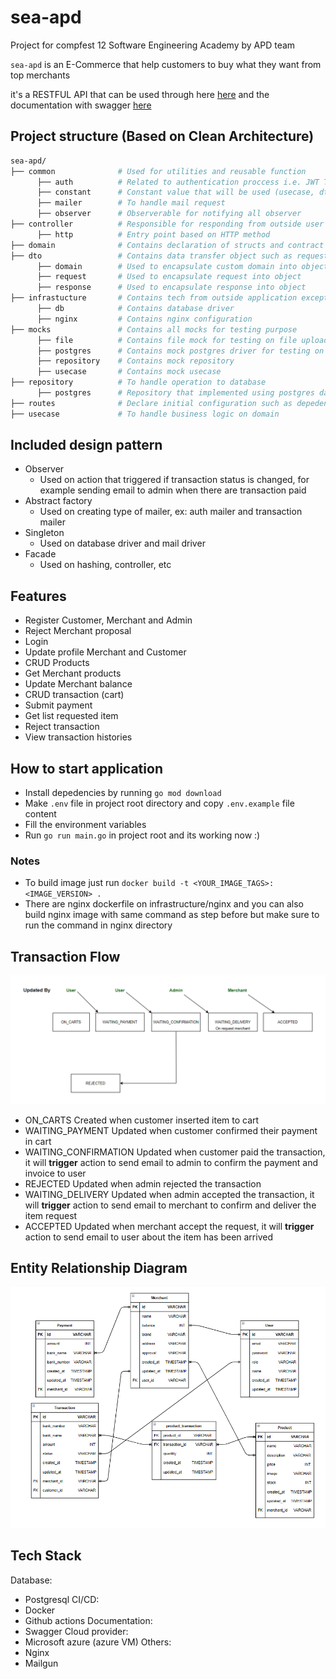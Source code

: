 # sea-apd
Project for compfest 12 Software Engineering Academy by APD team

`sea-apd` is an E-Commerce that help customers to buy what they want from top merchants

it's a RESTFUL API that can be used through here [here](http://137.116.136.106) and the documentation with swagger [here](http://137.116.136.106/docs/index.html)

## Project structure (Based on Clean Architecture)

```sh
sea-apd/
├── common              # Used for utilities and reusable function
      ├── auth          # Related to authentication proccess i.e. JWT Token, hash password 
      ├── constant      # Constant value that will be used (usecase, dto, controller and route) to avoid hardcoded value
      ├── mailer        # To handle mail request
      ├── observer      # Observerable for notifying all observer 
├── controller          # Responsible for responding from outside user input and perform interaction in application 
      ├── http          # Entry point based on HTTP method
├── domain              # Contains declaration of structs and contract for repository, usecase and controller
├── dto                 # Contains data transfer object such as request, response and domain
      ├── domain        # Used to encapsulate custom domain into object  
      ├── request       # Used to encapsulate request into object  
      ├── response      # Used to encapsulate response into object  
├── infrastucture       # Contains tech from outside application except library
      ├── db            # Contains database driver
      ├── nginx         # Contains nginx configuration
├── mocks               # Contains all mocks for testing purpose
      ├── file          # Contains file mock for testing on file upload
      ├── postgres      # Contains mock postgres driver for testing on database in repository
      ├── repository    # Contains mock repository
      ├── usecase       # Contains mock usecase
├── repository          # To handle operation to database
      ├── postgres      # Repository that implemented using postgres database
├── routes              # Declare initial configuration such as depedency injection, database migration, etc
├── usecase             # To handle business logic on domain
```

## Included design pattern
   - Observer
      - Used on action that triggered if transaction status is changed, for example sending email to admin when there are transaction paid
   - Abstract factory
      - Used on creating type of mailer, ex: auth mailer and transaction mailer
   - Singleton
      - Used on database driver and mail driver
   - Facade
      - Used on hashing, controller, etc

## Features
  - Register Customer, Merchant and Admin
  - Reject Merchant proposal
  - Login
  - Update profile Merchant and Customer
  - CRUD Products
  - Get Merchant products
  - Update Merchant balance
  - CRUD transaction (cart)
  - Submit payment
  - Get list requested item
  - Reject transaction
  - View transaction histories
  
## How to start application
- Install depedencies by running `go mod download`
- Make `.env` file in project root directory and copy `.env.example` file content 
- Fill the environment variables
- Run `go run main.go` in project root and its working now :)
### Notes
- To build image just run `docker build -t <YOUR_IMAGE_TAGS>:<IMAGE_VERSION> .`
- There are nginx dockerfile on infrastructure/nginx and you can also build nginx image with same command as step before but make sure to run the command in nginx directory

## Transaction Flow
![erd](docs/flow.PNG)
- ON_CARTS
Created when customer inserted item to cart
- WAITING_PAYMENT
Updated when customer confirmed their payment in cart
- WAITING_CONFIRMATION
Updated when customer paid the transaction, it will **trigger** action to send email to admin to confirm the payment and invoice to user
- REJECTED
Updated when admin rejected the transaction
- WAITING_DELIVERY
Updated when admin accepted the transaction, it will **trigger** action to send email to merchant to confirm and deliver the item request
- ACCEPTED
Updated when merchant accept the request, it will **trigger** action to send email to user about the item has been arrived


## Entity Relationship Diagram
![erd](docs/erd.png)

## Tech Stack
Database:
- Postgresql
CI/CD:
- Docker
- Github actions
Documentation:
- Swagger
Cloud provider:
- Microsoft azure (azure VM)
Others:
- Nginx
- Mailgun
